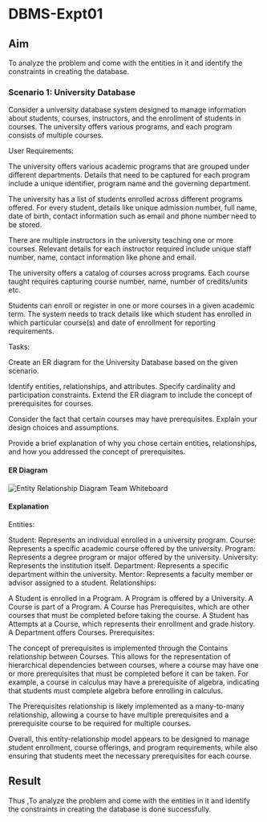 # DBMS-Expt01

## Aim
To analyze the problem and come with the entities in it and identify the constraints in creating the database.

### Scenario 1: University Database
Consider a university database system designed to manage information about students, courses, instructors, and the enrollment of students in courses. The university offers various programs, and each program consists of multiple courses.

User Requirements:

The university offers various academic programs that are grouped under different departments. Details that need to be captured for each program include a unique identifier, program name and the governing department.

The university has a list of students enrolled across different programs offered. For every student, details like unique admission number, full name, date of birth, contact information such as email and phone number need to be stored.

There are multiple instructors in the university teaching one or more courses. Relevant details for each instructor required include unique staff number, name, contact information like phone and email.

The university offers a catalog of courses across programs. Each course taught requires capturing course number, name, number of credits/units etc.

Students can enroll or register in one or more courses in a given academic term. The system needs to track details like which student has enrolled in which particular course(s) and date of enrollment for reporting requirements.

Tasks:

Create an ER diagram for the University Database based on the given scenario.

Identify entities, relationships, and attributes.
Specify cardinality and participation constraints.
Extend the ER diagram to include the concept of prerequisites for courses.

Consider the fact that certain courses may have prerequisites.
Explain your design choices and assumptions.

Provide a brief explanation of why you chose certain entities, relationships, and how you addressed the concept of prerequisites.
#### ER Diagram
![Entity Relationship Diagram Team Whiteboard](https://github.com/Harsayazheni/DBMS-Expt01/assets/118708467/8a7a76c0-e4a0-42ab-9a6e-06cf36041421)

#### Explanation
Entities:

Student: Represents an individual enrolled in a university program.
Course: Represents a specific academic course offered by the university.
Program: Represents a degree program or major offered by the university.
University: Represents the institution itself.
Department: Represents a specific department within the university.
Mentor: Represents a faculty member or advisor assigned to a student.
Relationships:

A Student is enrolled in a Program.
A Program is offered by a University.
A Course is part of a Program.
A Course has Prerequisites, which are other courses that must be completed before taking the course.
A Student has Attempts at a Course, which represents their enrollment and grade history.
A Department offers Courses.
Prerequisites:

The concept of prerequisites is implemented through the Contains relationship between Courses. This allows for the representation of hierarchical dependencies between courses, where a course may have one or more prerequisites that must be completed before it can be taken. For example, a course in calculus may have a prerequisite of algebra, indicating that students must complete algebra before enrolling in calculus.

The Prerequisites relationship is likely implemented as a many-to-many relationship, allowing a course to have multiple prerequisites and a prerequisite course to be required for multiple courses.

Overall, this entity-relationship model appears to be designed to manage student enrollment, course offerings, and program requirements, while also ensuring that students meet the necessary prerequisites for each course.

## Result 
Thus ,To analyze the problem and come with the entities in it and identify the constraints in creating the database is done successfully.
